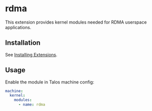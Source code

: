 # rdma

This extension provides kernel modules needed for RDMA userspace applications.

## Installation

See [Installing Extensions](https://github.com/siderolabs/extensions#installing-extensions).

## Usage

Enable the module in Talos machine config:

```yaml
machine:
  kernel:
    modules:
      - name: rdma
```
